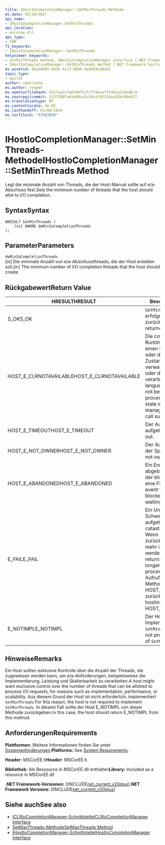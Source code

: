 ```yaml
---
title: IHostIoCompletionManager::SetMinThreads-Methode
ms.date: 03/30/2017
api_name:
- IHostIoCompletionManager.SetMinThreads
api_location:
- mscoree.dll
api_type:
- COM
f1_keywords:
- IHostIoCompletionManager::SetMinThreads
helpviewer_keywords:
- SetMinThreads method, IHostIoCompletionManager interface [.NET Framework hosting]
- IHostIoCompletionManager::SetMinThreads method [.NET Framework hosting]
ms.assetid: dea34b81-8d2b-4cc3-8696-0ad4291d8a92
topic_type:
- apiref
author: rpetrusha
ms.author: ronpet
ms.openlocfilehash: d127aa1cfa8784f51fcff4eaa774361a2cbbdbc9
ms.sourcegitcommit: 5137208fa414d9ca3c58cdfd2155ac81bc89e917
ms.translationtype: MT
ms.contentlocale: de-DE
ms.lasthandoff: 03/06/2019
ms.locfileid: "57503020"
---
```

# <a name="ihostiocompletionmanagersetminthreads-method"></a><span data-ttu-id="85463-102">IHostIoCompletionManager::SetMinThreads-Methode</span><span class="sxs-lookup"><span data-stu-id="85463-102">IHostIoCompletionManager::SetMinThreads Method</span></span>
<span data-ttu-id="85463-103">Legt die minimale Anzahl von Threads, die der Host-Manual sollte auf e/a-Abschluss fest.</span><span class="sxs-lookup"><span data-stu-id="85463-103">Sets the minimum number of threads that the host should allot to I/O completion.</span></span>  
  
## <a name="syntax"></a><span data-ttu-id="85463-104">Syntax</span><span class="sxs-lookup"><span data-stu-id="85463-104">Syntax</span></span>  
  
```  
HRESULT SetMinThreads (  
    [in] DWORD dwMinIoCompletionThreads  
);  
```  
  
## <a name="parameters"></a><span data-ttu-id="85463-105">Parameter</span><span class="sxs-lookup"><span data-stu-id="85463-105">Parameters</span></span>  
 `dwMinIoCompletionThreads`  
 <span data-ttu-id="85463-106">[in] Die minimale Anzahl von e/a-Abschlussthreads, die der Host erstellen soll.</span><span class="sxs-lookup"><span data-stu-id="85463-106">[in] The minimum number of I/O completion threads that the host should create.</span></span>  
  
## <a name="return-value"></a><span data-ttu-id="85463-107">Rückgabewert</span><span class="sxs-lookup"><span data-stu-id="85463-107">Return Value</span></span>  
  
|<span data-ttu-id="85463-108">HRESULT</span><span class="sxs-lookup"><span data-stu-id="85463-108">HRESULT</span></span>|<span data-ttu-id="85463-109">Beschreibung</span><span class="sxs-lookup"><span data-stu-id="85463-109">Description</span></span>|  
|-------------|-----------------|  
|<span data-ttu-id="85463-110">S_OK</span><span class="sxs-lookup"><span data-stu-id="85463-110">S_OK</span></span>|<span data-ttu-id="85463-111">`SetMinThreads` wurde erfolgreich zurückgegeben.</span><span class="sxs-lookup"><span data-stu-id="85463-111">`SetMinThreads` returned successfully.</span></span>|  
|<span data-ttu-id="85463-112">HOST_E_CLRNOTAVAILABLE</span><span class="sxs-lookup"><span data-stu-id="85463-112">HOST_E_CLRNOTAVAILABLE</span></span>|<span data-ttu-id="85463-113">Die common Language Runtime (CLR) wurde nicht in einen Prozess geladen wurde, oder die CLR ist in einem Zustand, in dem nicht verwalteten Code ausführen oder den Aufruf erfolgreich zu verarbeiten.</span><span class="sxs-lookup"><span data-stu-id="85463-113">The common language runtime (CLR) has not been loaded into a process, or the CLR is in a state in which it cannot run managed code or process the call successfully.</span></span>|  
|<span data-ttu-id="85463-114">HOST_E_TIMEOUT</span><span class="sxs-lookup"><span data-stu-id="85463-114">HOST_E_TIMEOUT</span></span>|<span data-ttu-id="85463-115">Der Aufruf ist ein Timeout aufgetreten.</span><span class="sxs-lookup"><span data-stu-id="85463-115">The call timed out.</span></span>|  
|<span data-ttu-id="85463-116">HOST_E_NOT_OWNER</span><span class="sxs-lookup"><span data-stu-id="85463-116">HOST_E_NOT_OWNER</span></span>|<span data-ttu-id="85463-117">Der Aufrufer ist nicht Besitzer der Sperre.</span><span class="sxs-lookup"><span data-stu-id="85463-117">The caller does not own the lock.</span></span>|  
|<span data-ttu-id="85463-118">HOST_E_ABANDONED</span><span class="sxs-lookup"><span data-stu-id="85463-118">HOST_E_ABANDONED</span></span>|<span data-ttu-id="85463-119">Ein Ereignis wurde abgebrochen, während sich der blockierte Thread oder eine Fiber darauf gewartet.</span><span class="sxs-lookup"><span data-stu-id="85463-119">An event was canceled while a blocked thread or fiber was waiting on it.</span></span>|  
|<span data-ttu-id="85463-120">E_FAIL</span><span class="sxs-lookup"><span data-stu-id="85463-120">E_FAIL</span></span>|<span data-ttu-id="85463-121">Ein Unbekannter Schwerwiegender Fehler ist aufgetreten.</span><span class="sxs-lookup"><span data-stu-id="85463-121">An unknown catastrophic failure occurred.</span></span> <span data-ttu-id="85463-122">Wenn eine Methode E_FAIL zurückgibt, ist die CLR nicht mehr im Prozess verwendet werden.</span><span class="sxs-lookup"><span data-stu-id="85463-122">When a method returns E_FAIL, the CLR is no longer usable within the process.</span></span> <span data-ttu-id="85463-123">Nachfolgende Aufrufe zum Hosten der Methoden HOST_E_CLRNOTAVAILABLE zurück.</span><span class="sxs-lookup"><span data-stu-id="85463-123">Subsequent calls to hosting methods return HOST_E_CLRNOTAVAILABLE.</span></span>|  
|<span data-ttu-id="85463-124">E_NOTIMPL</span><span class="sxs-lookup"><span data-stu-id="85463-124">E_NOTIMPL</span></span>|<span data-ttu-id="85463-125">Der Host stellt keine Implementierung von `SetMinThreads`.</span><span class="sxs-lookup"><span data-stu-id="85463-125">The host does not provide an implementation of `SetMinThreads`.</span></span>|  
  
## <a name="remarks"></a><span data-ttu-id="85463-126">Hinweise</span><span class="sxs-lookup"><span data-stu-id="85463-126">Remarks</span></span>  
 <span data-ttu-id="85463-127">Ein Host sollten exklusive Kontrolle über die Anzahl der Threads, die zugewiesen werden kann, um e/a-Anforderungen, beispielsweise die Implementierung, Leistung und Skalierbarkeit zu verarbeiten.</span><span class="sxs-lookup"><span data-stu-id="85463-127">A host might want exclusive control over the number of threads that can be allotted to process I/O requests, for reasons such as implementation, performance, or scalability.</span></span> <span data-ttu-id="85463-128">Aus diesem Grund der Host ist nicht erforderlich, implementiert `SetMinThreads`.</span><span class="sxs-lookup"><span data-stu-id="85463-128">For this reason, the host is not required to implement `SetMinThreads`.</span></span> <span data-ttu-id="85463-129">In diesem Fall sollte der Host E_NOTIMPL von dieser Methode zurückgeben.</span><span class="sxs-lookup"><span data-stu-id="85463-129">In this case, the host should return E_NOTIMPL from this method.</span></span>  
  
## <a name="requirements"></a><span data-ttu-id="85463-130">Anforderungen</span><span class="sxs-lookup"><span data-stu-id="85463-130">Requirements</span></span>  
 <span data-ttu-id="85463-131">**Plattformen:** Weitere Informationen finden Sie unter [Systemanforderungen](../../../../docs/framework/get-started/system-requirements.md).</span><span class="sxs-lookup"><span data-stu-id="85463-131">**Platforms:** See [System Requirements](../../../../docs/framework/get-started/system-requirements.md).</span></span>  
  
 <span data-ttu-id="85463-132">**Header:** MSCorEE.h</span><span class="sxs-lookup"><span data-stu-id="85463-132">**Header:** MSCorEE.h</span></span>  
  
 <span data-ttu-id="85463-133">**Bibliothek:** Als Ressource in MSCorEE.dll enthalten</span><span class="sxs-lookup"><span data-stu-id="85463-133">**Library:** Included as a resource in MSCorEE.dll</span></span>  
  
 <span data-ttu-id="85463-134">**.NET Framework-Versionen:** [!INCLUDE[net_current_v20plus](../../../../includes/net-current-v20plus-md.md)]</span><span class="sxs-lookup"><span data-stu-id="85463-134">**.NET Framework Versions:** [!INCLUDE[net_current_v20plus](../../../../includes/net-current-v20plus-md.md)]</span></span>  
  
## <a name="see-also"></a><span data-ttu-id="85463-135">Siehe auch</span><span class="sxs-lookup"><span data-stu-id="85463-135">See also</span></span>
- [<span data-ttu-id="85463-136">ICLRIoCompletionManager-Schnittstelle</span><span class="sxs-lookup"><span data-stu-id="85463-136">ICLRIoCompletionManager Interface</span></span>](../../../../docs/framework/unmanaged-api/hosting/iclriocompletionmanager-interface.md)
- [<span data-ttu-id="85463-137">SetMaxThreads-Methode</span><span class="sxs-lookup"><span data-stu-id="85463-137">SetMaxThreads Method</span></span>](../../../../docs/framework/unmanaged-api/hosting/ihostiocompletionmanager-setmaxthreads-method.md)
- [<span data-ttu-id="85463-138">IHostIoCompletionManager-Schnittstelle</span><span class="sxs-lookup"><span data-stu-id="85463-138">IHostIoCompletionManager Interface</span></span>](../../../../docs/framework/unmanaged-api/hosting/ihostiocompletionmanager-interface.md)
